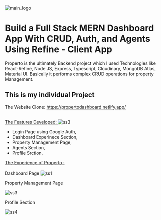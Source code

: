  ![main_logo](https://user-images.githubusercontent.com/113687128/223996749-ae6169f0-99a0-4919-bef9-6e7cb055eaad.jpg)

# Build a Full Stack MERN Dashboard App With CRUD, Auth, and Agents Using Refine - Client App
Properto is the ultimately Backend project which I used Technologies like React-Refine, Node JS, Express, Typescript, Cloudinary, MongoDB Atlas, Material UI.
Basically it performs complex CRUD operations for property Management.

<h2>This is my individual Project</h2>

The Website Clone: https://propertodashboard.netlify.app/ <br/><br/>

 <ins>The Features Developed: </ins>![ss3](https://user-images.githubusercontent.com/113687128/224000826-0df3302b-7c56-40fa-b31d-4260f334148a.png)

 <ul>
   <li>Login Page using Google Auth,</li>
   <li>Dashboard Experinece Section,</li>
   <li>Property Management Page,</li>
   <li>Agents Section,</li>
   <li>Profile Srction,</li>
 </ul>
  
  <ins>The Experience of Properto :</ins> <br/><br/>
Dashboard Page
![ss1](https://user-images.githubusercontent.com/113687128/224000611-fdec725c-9dae-414a-9e7b-c7c4779e2ea7.png)

Property Management Page

![ss3](https://user-images.githubusercontent.com/113687128/224000943-4197b0e0-af7b-49fd-b7db-cdba1867ce54.png)

Profile Section

![ss4](https://user-images.githubusercontent.com/113687128/224001615-b6db8589-d0f6-4e12-8930-0b08544a4d89.png)
